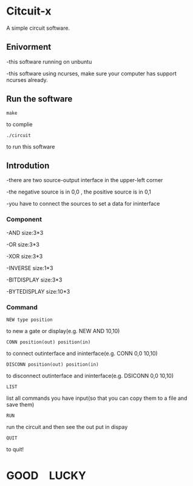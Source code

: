 # Citcuit-x

A simple circuit software.

## Enivorment

-this software running on unbuntu

-this software using ncurses, make sure your computer has support ncurses already.

## Run the software

```
make
```

to complie

```
./circuit
```

to run this software

## Introdution

-there are two source-output interface in the upper-left corner

-the negative source is in 0,0 , the positive source is in 0,1

-you have to connect the sources to set a data for ininterface

### Component

-AND size:3*3

-OR  size:3*3

-XOR size:3*3

-INVERSE size:1*3

-BITDISPLAY size:3*3

-BYTEDISPLAY size:10*3

### Command

```
NEW type position
```

to new a gate or display(e.g. NEW AND 10,10)

```
CONN position(out) position(in)
```

to connect outinterface and ininterface(e.g. CONN 0,0 10,10)

```
DISCONN position(out) position(in)
```

to disconnect outinterface and ininterface(e.g. DSICONN 0,0 10,10)

```
LIST
```

list all commands you have input(so that you can copy them to a file and save them)

```
RUN
```

run the circuit and then see the out put in dispay

```
QUIT
```

to quit!

# GOOD　LUCKY
